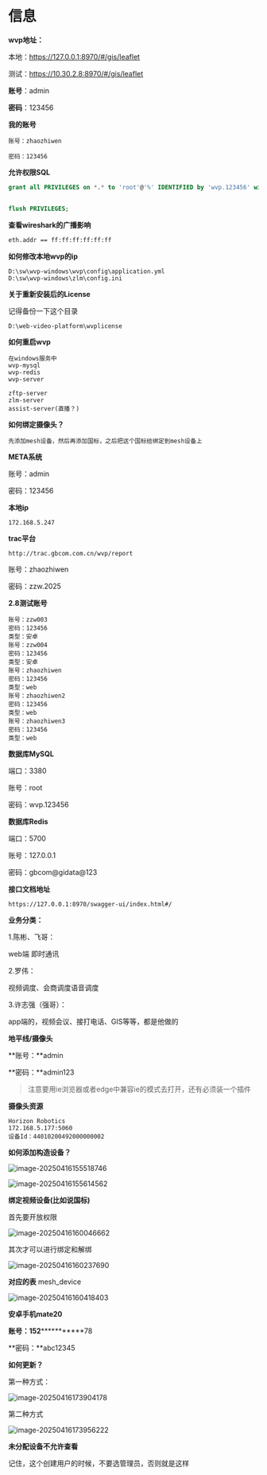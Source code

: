# 信息

**wvp地址：**

本地：https://127.0.0.1:8970/#/gis/leaflet

测试：https://10.30.2.8:8970/#/gis/leaflet

**账号**：admin

**密码**：123456

**我的账号**

```
账号：zhaozhiwen

密码：123456
```

**允许权限SQL**

```sql
grant all PRIVILEGES on *.* to 'root'@'%' IDENTIFIED by 'wvp.123456' with GRANT OPTION;


flush PRIVILEGES;
```

**查看wireshark的广播影响**

```txt
eth.addr == ff:ff:ff:ff:ff:ff
```

**如何修改本地wvp的ip**

```
D:\sw\wvp-windows\wvp\config\application.yml
D:\sw\wvp-windows\zlm\config.ini
```

**关于重新安装后的License**

记得备份一下这个目录

```
D:\web-video-platform\wvplicense
```

**如何重启wvp**

```
在windows服务中
wvp-mysql
wvp-redis
wvp-server

zftp-server
zlm-server
assist-server(直播？)
```

**如何绑定摄像头？**

```
先添加mesh设备，然后再添加国标，之后把这个国标给绑定到mesh设备上
```

**META系统**

账号：admin

密码：123456

**本地ip**

```
172.168.5.247
```

**trac平台**

```
http://trac.gbcom.com.cn/wvp/report
```

账号：zhaozhiwen

密码：zzw.2025

**2.8测试账号**

```
账号：zzw003
密码：123456
类型：安卓
账号：zzw004
密码：123456
类型：安卓
账号：zhaozhiwen
密码：123456
类型：web
账号：zhaozhiwen2
密码：123456
类型：web
账号：zhaozhiwen3
密码：123456
类型：web
```

**数据库MySQL**

端口：3380

账号：root

密码：wvp.123456

**数据库Redis**

端口：5700

账号：127.0.0.1

密码：gbcom@gidata@123

**接口文档地址**

```url
https://127.0.0.1:8970/swagger-ui/index.html#/
```

**业务分类：**

1.陈彬、飞哥：

web端 即时通讯

2.罗伟：

视频调度、会商调度语音调度

3.许志强（强哥）：

app端的，视频会议、接打电话、GIS等等，都是他做的

**地平线/摄像头**

**账号：**admin

**密码：**admin123

> 注意要用ie浏览器或者edge中兼容ie的模式去打开，还有必须装一个插件

**摄像头资源**

```
Horizon Robotics
172.168.5.177:5060
设备Id：44010200492000000002
```

**如何添加构造设备？**

![image-20250416155518746](assets/image-20250416155518746.png)

![image-20250416155614562](assets/image-20250416155614562.png)

**绑定视频设备(比如说国标)**

首先要开放权限

![image-20250416160046662](assets/image-20250416160046662.png)

其次才可以进行绑定和解绑

![image-20250416160237690](assets/image-20250416160237690.png)

**对应的表** mesh_device

![image-20250416160418403](assets/image-20250416160418403.png)

**安卓手机mate20**

**账号：**152***************78

**密码：**abc12345

**如何更新？**

第一种方式：

![image-20250416173904178](assets/image-20250416173904178.png)

第二种方式

![image-20250416173956222](assets/image-20250416173956222.png)

**未分配设备不允许查看**

记住，这个创建用户的时候，不要选管理员，否则就是这样
